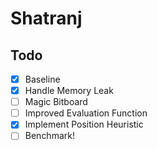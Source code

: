 # Shatranj

## Todo
- [x] Baseline
- [x] Handle Memory Leak
- [ ] Magic Bitboard
- [ ] Improved Evaluation Function
- [x] Implement Position Heuristic
- [ ] Benchmark!
